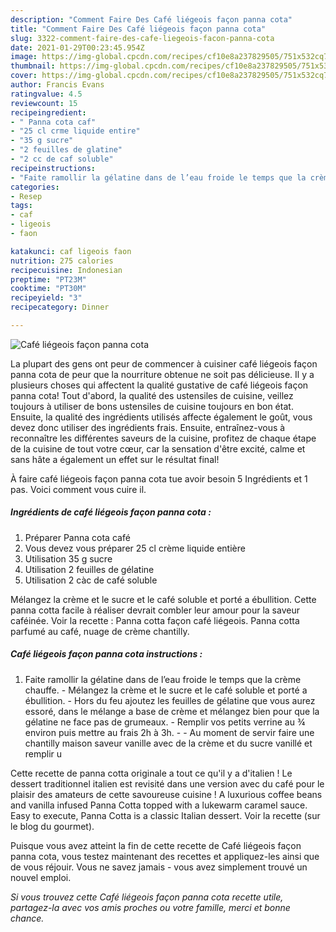 ```yaml
---
description: "Comment Faire Des Café liégeois façon panna cota"
title: "Comment Faire Des Café liégeois façon panna cota"
slug: 3322-comment-faire-des-cafe-liegeois-facon-panna-cota
date: 2021-01-29T00:23:45.954Z
image: https://img-global.cpcdn.com/recipes/cf10e8a237829505/751x532cq70/cafe-liegeois-facon-panna-cota-photo-principale-de-la-recette.jpg
thumbnail: https://img-global.cpcdn.com/recipes/cf10e8a237829505/751x532cq70/cafe-liegeois-facon-panna-cota-photo-principale-de-la-recette.jpg
cover: https://img-global.cpcdn.com/recipes/cf10e8a237829505/751x532cq70/cafe-liegeois-facon-panna-cota-photo-principale-de-la-recette.jpg
author: Francis Evans
ratingvalue: 4.5
reviewcount: 15
recipeingredient:
- " Panna cota caf"
- "25 cl crme liquide entire"
- "35 g sucre"
- "2 feuilles de glatine"
- "2 cc de caf soluble"
recipeinstructions:
- "Faite ramollir la gélatine dans de l’eau froide le temps que la crème chauffe. Mélangez la crème et le sucre et le café soluble et porté a ébullition. Hors du feu ajoutez les feuilles de gélatine que vous aurez essoré, dans le mélange a base de crème et mélangez bien pour que la gélatine ne face pas de grumeaux. Remplir vos petits verrine au ¾ environ puis mettre au frais 2h à 3h.  Au moment de servir faire une chantilly maison saveur vanille avec de la crème et du sucre vanillé et remplir u"
categories:
- Resep
tags:
- caf
- ligeois
- faon

katakunci: caf ligeois faon 
nutrition: 275 calories
recipecuisine: Indonesian
preptime: "PT23M"
cooktime: "PT30M"
recipeyield: "3"
recipecategory: Dinner

---
```



![Café liégeois façon panna cota](https://img-global.cpcdn.com/recipes/cf10e8a237829505/751x532cq70/cafe-liegeois-facon-panna-cota-photo-principale-de-la-recette.jpg)

La plupart des gens ont peur de commencer à cuisiner café liégeois façon panna cota de peur que la nourriture obtenue ne soit pas délicieuse. Il y a plusieurs choses qui affectent la qualité gustative de café liégeois façon panna cota! Tout d'abord, la qualité des ustensiles de cuisine, veillez toujours à utiliser de bons ustensiles de cuisine toujours en bon état. Ensuite, la qualité des ingrédients utilisés affecte également le goût, vous devez donc utiliser des ingrédients frais. Ensuite, entraînez-vous à reconnaître les différentes saveurs de la cuisine, profitez de chaque étape de la cuisine de tout votre cœur, car la sensation d'être excité, calme et sans hâte a également un effet sur le résultat final!

<!--inarticleads1-->

À faire café liégeois façon panna cota tue avoir besoin 5 Ingrédients et 1 pas. Voici comment vous cuire il.

##### Ingrédients de café liégeois façon panna cota :

1. Préparer  Panna cota café
1. Vous devez vous préparer 25 cl crème liquide entière
1. Utilisation 35 g sucre
1. Utilisation 2 feuilles de gélatine
1. Utilisation 2 càc de café soluble


Mélangez la crème et le sucre et le café soluble et porté a ébullition. Cette panna cotta facile à réaliser devrait combler leur amour pour la saveur caféinée. Voir la recette : Panna cotta façon café liégeois. Panna cotta parfumé au café, nuage de crème chantilly. 

<!--inarticleads2-->

##### Café liégeois façon panna cota instructions :

1. Faite ramollir la gélatine dans de l’eau froide le temps que la crème chauffe. - Mélangez la crème et le sucre et le café soluble et porté a ébullition. - Hors du feu ajoutez les feuilles de gélatine que vous aurez essoré, dans le mélange a base de crème et mélangez bien pour que la gélatine ne face pas de grumeaux. - Remplir vos petits verrine au ¾ environ puis mettre au frais 2h à 3h. -  - Au moment de servir faire une chantilly maison saveur vanille avec de la crème et du sucre vanillé et remplir u


Cette recette de panna cotta originale a tout ce qu&#39;il y a d&#39;italien ! Le dessert traditionnel italien est revisité dans une version avec du café pour le plaisir des amateurs de cette savoureuse cuisine ! A luxurious coffee beans and vanilla infused Panna Cotta topped with a lukewarm caramel sauce. Easy to execute, Panna Cotta is a classic Italian dessert. Voir la recette (sur le blog du gourmet). 

<!--inarticleads1-->

<p>
Puisque vous avez atteint la fin de cette recette de Café liégeois façon panna cota, vous testez maintenant des recettes et appliquez-les ainsi que de vous réjouir. Vous ne savez jamais - vous avez simplement trouvé un nouvel emploi.
</p>

<p>
<i>Si vous trouvez cette Café liégeois façon panna cota recette utile, partagez-la avec vos amis proches ou votre famille, merci et bonne chance.</i>
</p>
